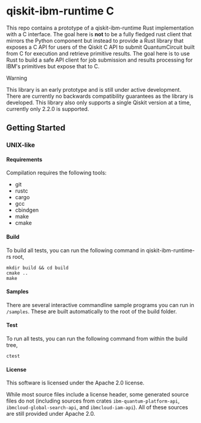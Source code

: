 # qiskit-ibm-runtime C

This repo contains a prototype of a qiskit-ibm-runtime Rust implementation
with a C interface.
The goal here is **not** to be a fully fledged rust client that mirrors the
Python component but instead to provide a Rust library that exposes a C API
for users of the Qiskit C API to submit QuantumCircuit built from C for
execution and retrieve primitive results. The goal here is to use Rust to build
a safe API client for job submission and results processing for IBM's primitives
but expose that to C.

> [!WARNING]
> This library is an early prototype and is still under active development.
> There are currently no backwards compatibility guarantees as the library
> is developed. This library also only supports a single Qiskit version at a
> time, currently only 2.2.0 is supported.


## Getting Started

### UNIX-like

#### Requirements

Compilation requires the following tools:
* git
* rustc
* cargo
* gcc
* cbindgen
* make
* cmake

#### Build

To build all tests, you can run the following command in qiskit-ibm-runtime-rs root,
```
mkdir build && cd build
cmake ..
make
```

#### Samples

There are several interactive commandline sample programs you can run in `/samples`.
These are built automatically to the root of the build folder.

#### Test

To run all tests, you can run the following command from within the build tree,
```
ctest
```

#### License

This software is licensed under the Apache 2.0 license.

While most source files include a license header, some generated source files do not
(including sources from crates `ibm-quantum-platform-api`, `ibmcloud-global-search-api`,
and `ibmcloud-iam-api`). All of these sources are still provided under Apache 2.0.

